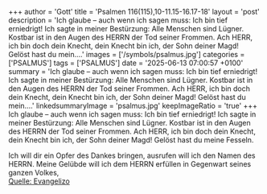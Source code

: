 +++
author = 'Gott'
title = 'Psalmen 116(115),10-11.15-16.17-18'
layout = 'post'
description = 'Ich glaube – auch wenn ich sagen muss: Ich bin tief erniedrigt! Ich sagte in meiner Bestürzung: Alle Menschen sind Lügner. Kostbar ist in den Augen des HERRN der Tod seiner Frommen. Ach HERR, ich bin doch dein Knecht, dein Knecht bin ich, der Sohn deiner Magd! Gelöst hast du mein....'
images = ['/symbols/psalmus.jpg']
categories = ['PSALMUS']
tags = ['PSALMUS']
date = '2025-06-13 07:00:57 +0100'
summary = 'Ich glaube – auch wenn ich sagen muss: Ich bin tief erniedrigt! Ich sagte in meiner Bestürzung: Alle Menschen sind Lügner. Kostbar ist in den Augen des HERRN der Tod seiner Frommen. Ach HERR, ich bin doch dein Knecht, dein Knecht bin ich, der Sohn deiner Magd! Gelöst hast du mein....'
linkedsummaryImage = 'psalmus.jpg'
keepImageRatio = 'true'
+++
Ich glaube – auch wenn ich sagen muss: Ich bin tief erniedrigt!
Ich sagte in meiner Bestürzung: Alle Menschen sind Lügner.
Kostbar ist in den Augen des HERRN der Tod seiner Frommen.
Ach HERR, ich bin doch dein Knecht, dein Knecht bin ich, der Sohn deiner Magd! Gelöst hast du meine Fesseln.<!--more-->

Ich will dir ein Opfer des Dankes bringen, ausrufen will ich den Namen des HERRN.
Meine Gelübde will ich dem HERRN erfüllen in Gegenwart seines ganzen Volkes,<br> [Quelle: Evangelizo](https://evangeliumtagfuertag.org/DE/gospel)